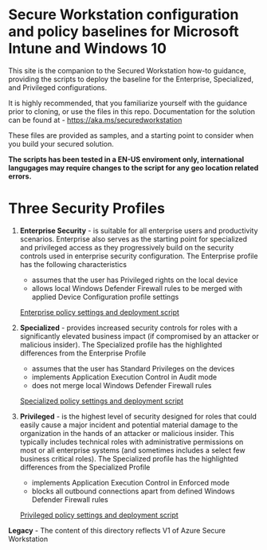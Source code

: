 # Secure Workstation configuration and policy baselines for Microsoft Intune and Windows 10 




This site is the companion to the Secured Workstation how-to guidance, providing the scripts to deploy the baseline for the Enterprise, Specialized, and Privileged configurations.  

It is highly recommended, that you familiarize yourself with the guidance prior to cloning, or use the files in this repo. Documentation for the solution can be found at - https://aka.ms/securedworkstation


These files are provided as samples, and a starting point to consider when you build your secured solution.

**The scripts has been tested in a EN-US enviroment only, international langugages may require changes to the script for any geo location related errors.**

# Three Security Profiles

1. **Enterprise Security** - is suitable for all enterprise users and productivity scenarios. Enterprise also serves as the starting point for specialized and privileged access as they progressively build on the security controls used in enterprise security configuration. The Enterprise profile has the following characteristics
   * assumes that the user has Privileged rights on the local device
   * allows local Windows Defender Firewall rules to be merged with applied Device Configuration profile settings

    [Enterprise policy settings and deployment script](ENT/Enterprise.md)

2. **Specialized** - provides increased security controls for roles with a significantly elevated business impact (if compromised by an attacker or malicious insider). The Specialized profile has the highlighted differences from the Enterprise Profile
   * assumes that the user has Standard Privileges on the devices
   * implements Application Execution Control in Audit mode
   * does not merge local Windows Defender Firewall rules
  
    [Specialized policy settings and deployment script](SPE/Specialized.md)

3. **Privileged** - is the highest level of security designed for roles that could easily cause a major incident and potential material damage to the organization in the hands of an attacker or malicious insider. This typically includes technical roles with administrative permissions on most or all enterprise systems (and sometimes includes a select few business critical roles). The Specialized profile has the highlighted differences from the Specialized Profile
   * implements Application Execution Control in Enforced mode
   * blocks all outbound connections apart from defined Windows Defender Firewall rules
  
    [Privileged policy settings and deployment script](PAW/PAW.md)

**Legacy** - The content of this directory reflects V1 of Azure Secure Workstation
